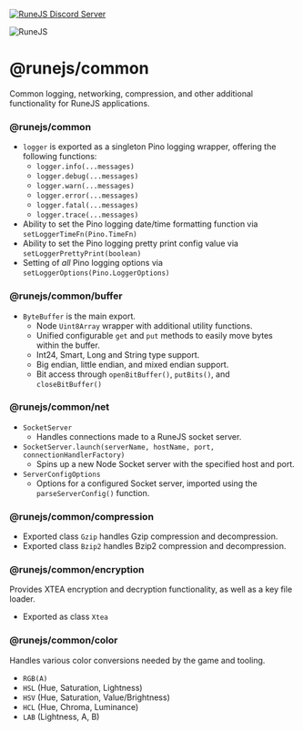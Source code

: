 [![RuneJS Discord Server](https://img.shields.io/discord/678751302297059336?label=RuneJS%20Discord&logo=discord)](https://discord.gg/5P74nSh)


![RuneJS](https://i.imgur.com/pmkdSfc.png)

# @runejs/common

Common logging, networking, compression, and other additional functionality for RuneJS applications.

### @runejs/common
* `logger` is exported as a singleton Pino logging wrapper, offering the following functions:
    * `logger.info(...messages)`
    * `logger.debug(...messages)`
    * `logger.warn(...messages)`
    * `logger.error(...messages)`
    * `logger.fatal(...messages)`
    * `logger.trace(...messages)`
* Ability to set the Pino logging date/time formatting function via `setLoggerTimeFn(Pino.TimeFn)`
* Ability to set the Pino logging pretty print config value via `setLoggerPrettyPrint(boolean)`
* Setting of _all_ Pino logging options via `setLoggerOptions(Pino.LoggerOptions)`

### @runejs/common/buffer
* `ByteBuffer` is the main export.
  * Node `Uint8Array` wrapper with additional utility functions.
  * Unified configurable `get` and `put` methods to easily move bytes within the buffer.
  * Int24, Smart, Long and String type support.
  * Big endian, little endian, and mixed endian support.
  * Bit access through `openBitBuffer()`, `putBits()`, and `closeBitBuffer()`

### @runejs/common/net
* `SocketServer`
  * Handles connections made to a RuneJS socket server.
* `SocketServer.launch(serverName, hostName, port, connectionHandlerFactory)`
  * Spins up a new Node Socket server with the specified host and port.
* `ServerConfigOptions`
  * Options for a configured Socket server, imported using the `parseServerConfig()` function.

### @runejs/common/compression
* Exported class `Gzip` handles Gzip compression and decompression.
* Exported class `Bzip2` handles Bzip2 compression and decompression.

### @runejs/common/encryption
Provides XTEA encryption and decryption functionality, as well as a key file loader.
* Exported as class `Xtea`

### @runejs/common/color
Handles various color conversions needed by the game and tooling.
* `RGB(A)`
* `HSL` (Hue, Saturation, Lightness)
* `HSV` (Hue, Saturation, Value/Brightness)
* `HCL` (Hue, Chroma, Luminance)
* `LAB` (Lightness, A, B)

